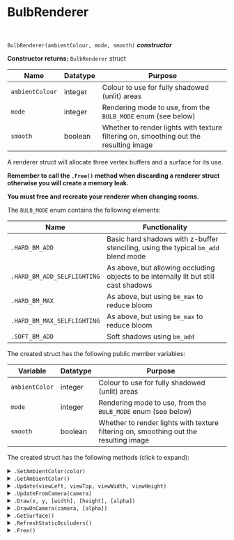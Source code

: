 # BulbRenderer

&nbsp;

`BulbRenderer(ambientColour, mode, smooth)` ***constructor***

**Constructor returns:** `BulbRenderer` struct

|Name           |Datatype|Purpose                                                                              |
|---------------|--------|-------------------------------------------------------------------------------------|
|`ambientColour`|integer |Colour to use for fully shadowed (unlit) areas                                       |
|`mode`         |integer |Rendering mode to use, from the `BULB_MODE` enum (see below)                         |
|`smooth`       |boolean |Whether to render lights with texture filtering on, smoothing out the resulting image|

A renderer struct will allocate three vertex buffers and a surface for its use.

**Remember to call the `.Free()` method when discarding a renderer struct otherwise you will create a memory leak.**

**You must free and recreate your renderer when changing rooms.**

The `BULB_MODE` enum contains the following elements:

|Name                       |Functionality                                                                       |
|---------------------------|------------------------------------------------------------------------------------|
|`.HARD_BM_ADD`             |Basic hard shadows with z-buffer stenciling, using the typical `bm_add` blend mode  |
|`.HARD_BM_ADD_SELFLIGHTING`|As above, but allowing occluding objects to be internally lit but still cast shadows|
|`.HARD_BM_MAX`             |As above, but using `bm_max` to reduce bloom                                        |
|`.HARD_BM_MAX_SELFLIGHTING`|As above, but using `bm_max` to reduce bloom                                        |
|`.SOFT_BM_ADD`             |Soft shadows using `bm_add`                                                         |

The created struct has the following public member variables:

|Variable       |Datatype|Purpose                                                                              |
|---------------|--------|-------------------------------------------------------------------------------------|
|`ambientColor` |integer |Colour to use for fully shadowed (unlit) areas                                       |
|`mode`         |integer |Rendering mode to use, from the `BULB_MODE` enum (see below)                         |
|`smooth`       |boolean |Whether to render lights with texture filtering on, smoothing out the resulting image|

The created struct has the following methods (click to expand):

<details><summary><code>.SetAmbientColor(color)</code></summary>
&nbsp;

**Returns:** N/A (`undefined`)

|Name |Datatype|Purpose                                       |
|-----|--------|----------------------------------------------|
|color|integer |Colour to use for fully shadowed (unlit) areas|

Sets the ambient light colour.

&nbsp;
</details>

<details><summary><code>.GetAmbientColor()</code></summary>
&nbsp;

**Returns:** Integer, the ambient light colour

|Name|Datatype|Purpose|
|----|--------|-------|
|None|        |       |

&nbsp;
</details>

<details><summary><code>.Update(viewLeft, viewTop, viewWidth, viewHeight)</code></summary>
&nbsp;

**Returns:** N/A (`undefined`)

|Name      |Datatype|Purpose                                                  |
|----------|--------|---------------------------------------------------------|
|viewLeft  |number  |x-coordinate of the top-left corner of the rendering area|
|viewTop   |number  |y-coordinate of the top-left corner of the rendering area|
|viewWidth |number  |Width of the rendering area                              |
|viewHeight|number  |Height of the rendering area                             |

Updates the internal lighting/shadow surface for the renderer struct.

&nbsp;
</details>

<details><summary><code>.UpdateFromCamera(camera)</code></summary>
&nbsp;

**Returns:** N/A (`undefined`)

|Name  |Datatype    |Purpose                                         |
|------|------------|------------------------------------------------|
|camera|camera index|Camera to use to define the light rendering area|

Updates the internal lighting/shadow surface for the renderer struct using the position and dimensions of the provided camera's viewport. Intended to be used alongside `.DrawOnCamera()`.

&nbsp;
</details>

<details><summary><code>.Draw(x, y, [width], [height], [alpha])</code></summary>
&nbsp;

**Returns:** N/A (`undefined`)

|Name      |Datatype|Purpose                                                                                                      |
|----------|--------|-------------------------------------------------------------------------------------------------------------|
|`x`       |number  |x-coordinate to draw at                                                                                      |
|`y`       |number  |y-coordinate to draw at                                                                                      |
|`[width]` |number  |Stretched width of the drawn lighting surface. Defaults to no stretching, using the surface's natural width  |
|`[height]`|number  |Stretched height of the drawn lighting surface. Defaults to no stretching, using the surface's natural height|
|`[alpha]` |number  |Alpha blend value to use, with `0.0` being completely invisible. Defaults to `1.0`                           |

Draws the lighting/shadow surface at the given coordinates, and stretched if desired.

&nbsp;
</details>

</details>

<details><summary><code>.DrawOnCamera(camera, [alpha])</code></summary>
&nbsp;

**Returns:** N/A (`undefined`)

|Name     |Datatype    |Purpose                                                                           |
|---------|------------|----------------------------------------------------------------------------------|
|camera   |camera index|Camera to use as coordinates to draw the light surface                            |
|`[alpha]`|number      |Alpha blend value to use, with `0.0` being completely invisible. Defaults to `1.0`|

Draws the lighting/shadow surface on the given camera. Intended to be used alongside `.UpdateFromCamera()`.

&nbsp;
</details>

<details><summary><code>.GetSurface()</code></summary>
&nbsp;

**Returns:** Surface, the lighting surface currently being used by this renderer

|Name|Datatype|Purpose|
|----|--------|-------|
|None|        |       |

This function may return `undefined` if no surface exists for the renderer.

&nbsp;
</details>

<details><summary><code>.RefreshStaticOccluders()</code></summary>
&nbsp;

**Returns:** N/A (`undefined`)

|Name|Datatype|Purpose|
|----|--------|-------|
|None|        |       |

Refreshes this renderer's static occluders, causing the renderer's output to reflect any changes made to its static occluders.

&nbsp;
</details>

<details><summary><code>.Free()</code></summary>
&nbsp;

**Returns:** N/A (`undefined`)

|Name|Datatype|Purpose|
|----|--------|-------|
|None|        |       |

Frees memory associated with the renderer struct (vertex buffers and a surface).

&nbsp;
</details>